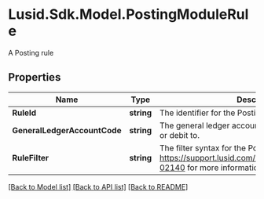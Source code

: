 # Lusid.Sdk.Model.PostingModuleRule
A Posting rule

## Properties

Name | Type | Description | Notes
------------ | ------------- | ------------- | -------------
**RuleId** | **string** | The identifier for the Posting Rule. | 
**GeneralLedgerAccountCode** | **string** | The general ledger account to post the Activity credit or debit to. | 
**RuleFilter** | **string** | The filter syntax for the Posting Rule. See https://support.lusid.com/knowledgebase/article/KA-02140 for more information on filter syntax. | 

[[Back to Model list]](../README.md#documentation-for-models) [[Back to API list]](../README.md#documentation-for-api-endpoints) [[Back to README]](../README.md)

